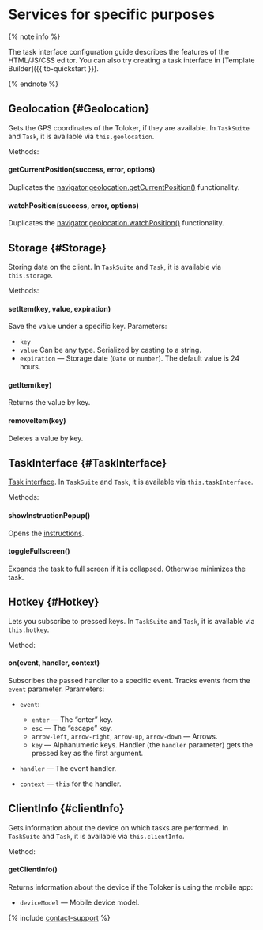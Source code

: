 # Services for specific purposes

{% note info %}

The task interface configuration guide describes the features of the HTML/JS/CSS editor. You can also try creating a task interface in [Template Builder]({{ tb-quickstart }}).

{% endnote %}


## Geolocation {#Geolocation}

Gets the GPS coordinates of the Toloker, if they are available. In `TaskSuite` and `Task`, it is available via `this.geolocation`.

Methods:

#### getCurrentPosition(success, error, options)
Duplicates the [navigator.geolocation.getCurrentPosition()](https://developer.mozilla.org/en-US/docs/Web/API/Geolocation/getCurrentPosition) functionality.
#### watchPosition(success, error, options)
Duplicates the [navigator.geolocation.watchPosition()](https://developer.mozilla.org/en-US/docs/Web/API/Geolocation/watchPosition) functionality.

## Storage {#Storage}

Storing data on the client. In `TaskSuite` and `Task`, it is available via `this.storage`.

Methods:

#### setItem(key, value, expiration)
Save the value under a specific key. Parameters:
- `key`
- `value` Can be any type. Serialized by casting to a string.
- `expiration` — Storage date (`Date` or `number`). The default value is 24 hours.

#### getItem(key)
Returns the value by key.
#### removeItem(key)
Deletes a value by key.

## TaskInterface {#TaskInterface}

[Task interface](../../../glossary.md#task-interface-ru). In `TaskSuite` and `Task`, it is available via `this.taskInterface`.

Methods:

#### showInstructionPopup()
Opens the [instructions](../instruction.md).
#### toggleFullscreen()
Expands the task to full screen if it is collapsed. Otherwise minimizes the task.

## Hotkey {#Hotkey}

Lets you subscribe to pressed keys. In `TaskSuite` and `Task`, it is available via `this.hotkey`.

Method:

#### on(event, handler, context)
Subscribes the passed handler to a specific event. Tracks events from the `event` parameter. Parameters:
- `event`:
    - `enter` — The “enter” key.
    - `esc` — The “escape” key.
    - `arrow-left`, `arrow-right`, `arrow-up`, `arrow-down` — Arrows.
    - `key` — Alphanumeric keys. Handler (the `handler` parameter) gets the pressed key as the first argument.

- `handler` — The event handler.
- `context` — `this` for the handler.

## ClientInfo {#clientInfo}

Gets information about the device on which tasks are performed. In `TaskSuite` and `Task`, it is available via `this.clientInfo`.

Method:

#### getClientInfo()
Returns information about the device if the Toloker is using the mobile app:
- `deviceModel` — Mobile device model.

{% include [contact-support](../../_includes/contact-support-help.md) %}
